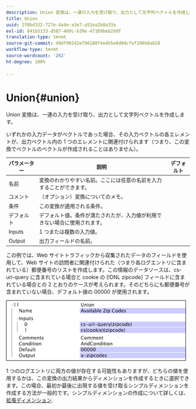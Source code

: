 ```yaml
---
description: Union 変換は、一連の入力を受け取り、出力として文字列ベクトルを作成します。
title: Union
uuid: 2f8bd332-727e-4a4e-a3e7-a52ea2b0a33a
exl-id: 841b5133-d587-409c-b39e-47169beb2ddf
translation-type: tm+mt
source-git-commit: d9df90242ef96188f4e4b5e6d04cfef196b0a628
workflow-type: tm+mt
source-wordcount: '262'
ht-degree: 100%

---
```


# Union{#union}

Union 変換は、一連の入力を受け取り、出力として文字列ベクトルを作成します。

いずれかの入力データがベクトルであった場合、その入力ベクトルの各エレメントが、出力ベクトル内の 1 つのエレメントに関連付けられます（つまり、この変換でベクトルのベクトルが作成されることはありません）。

| パラメーター | 説明 | デフォルト |
|---|---|---|
| 名前 | 変換のわかりやすい名前。ここには任意の名前を入力することができます。 |  |
| コメント | （オプション）変換についてのメモ。 |  |
| 条件 | この変換が適用される条件。 |  |
| デフォルト | デフォルト値。条件が満たされたが、入力値が利用できない場合に使用されます。 |  |
| Inputs | 1 つまたは複数の入力値。 |  |
| Output | 出力フィールドの名前。 |  |

この例では、Web サイトトラフィックから収集されたデータのフィールドを使用して、Web サイトの訪問者に関連付けられた（つまり各ログエントリに含まれている）郵便番号のリストを作成します。この情報のデータソースは、cs-uri-query に含まれている場合と cookie の [!DNL zipcode] フィールドに含まれている場合との 2 とおりのケースが考えられます。そのどちらにも郵便番号が含まれていない場合、デフォルト値の 00000 が使用されます。

![](assets/cfg_TransformationType_Union.png)

1 つのログエントリに両方の値が存在する可能性もありますが、どちらの値を使用するかは、この変換の出力結果からディメンションを作成するときに選択できます。この場合、最初か最後に出現する値を受け取るシンプルディメンションを作成する方法が一般的です。シンプルディメンションの作成について詳しくは、 [拡張ディメンション](../../../../../home/c-dataset-const-proc/c-ex-dim/c-abt-ex-dim.md).
